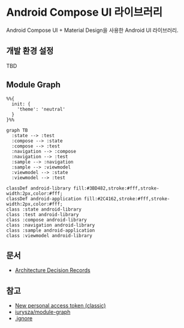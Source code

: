 # Android Compose UI 라이브러리

Android Compose UI + Material Design을 사용한 Android UI 라이브러리.

## 개발 환경 설정

TBD

## Module Graph

```mermaid
%%{
  init: {
    'theme': 'neutral'
  }
}%%

graph TB
  :state --> :test
  :compose --> :state
  :compose --> :test
  :navigation --> :compose
  :navigation --> :test
  :sample --> :navigation
  :sample --> :viewmodel
  :viewmodel --> :state
  :viewmodel --> :test

classDef android-library fill:#3BD482,stroke:#fff,stroke-width:2px,color:#fff;
classDef android-application fill:#2C4162,stroke:#fff,stroke-width:2px,color:#fff;
class :state android-library
class :test android-library
class :compose android-library
class :navigation android-library
class :sample android-application
class :viewmodel android-library

```
## 문서

- [Architecture Decision Records](doc/adr/README.md)

## 참고

- [New personal access token (classic)](https://github.com/settings/tokens/new)
- [iurysza/module-graph](https://github.com/iurysza/module-graph)
- [.ignore](https://plugins.jetbrains.com/plugin/7495--ignore)